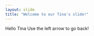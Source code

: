 ```yaml
---
layout: slide
title: "Welcome to our Tina's slide!"
---
```

Hello Tina
Use the left arrow to go back!
